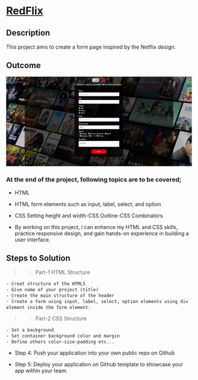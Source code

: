 # <a href="https://malibilmez.github.io/redflix/">RedFlix</a>

## Description
This project aims to create a form page inspired by the Netflix design.

## Outcome

![Project Snapshot](./img/redflix.JPG)

### At the end of the project, following topics are to be covered;

- HTML 

- HTML form elements such as input, label, select, and option

- CSS Setting height and width-CSS Outline-CSS Combinators

- By working on this project, i can enhance my HTML and CSS skills, practice responsive design, and gain hands-on experience in building a user interface.

## Steps to Solution

>>Part-1 HTML Structure

	- Creat structure of the HTML5
	- Give name of your project (title)
	- Create the main structure of the header
	- Create a form using input, label, select, option elements using div element inside the form element.

>>Part-2 CSS Structure

	- Set a background
	- Set container background color and margin
	- Define others color-size-padding etc...

- Step 4: Push your application into your own public repo on Github

- Step 5: Deploy your application on Github template to showcase your app within your team.